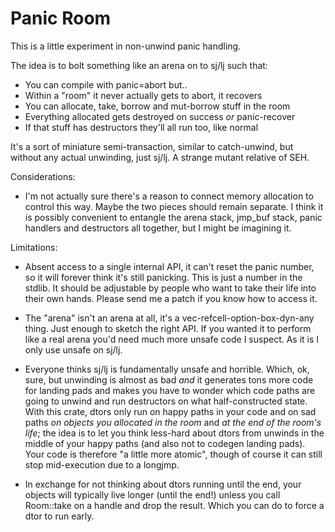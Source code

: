 # Panic Room

This is a little experiment in non-unwind panic handling.

The idea is to bolt something like an arena on to sj/lj such that:

  - You can compile with panic=abort but..
  - Within a "room" it never actually gets to abort, it recovers
  - You can allocate, take, borrow and mut-borrow stuff in the room
  - Everything allocated gets destroyed on success _or_ panic-recover
  - If that stuff has destructors they'll all run too, like normal

It's a sort of miniature semi-transaction, similar to catch-unwind, but without
any actual unwinding, just sj/lj. A strange mutant relative of SEH.

Considerations:

  - I'm not actually sure there's a reason to connect memory allocation to
    control this way. Maybe the two pieces should remain separate. I think it
    is possibly convenient to entangle the arena stack, jmp_buf stack, panic
    handlers and destructors all together, but I might be imagining it.

Limitations:

  - Absent access to a single internal API, it can't reset the panic number, so
    it will forever think it's still panicking. This is just a number in the
    stdlib. It should be adjustable by people who want to take their life into
    their own hands. Please send me a patch if you know how to access it.

  - The "arena" isn't an arena at all, it's a vec-refcell-option-box-dyn-any
    thing. Just enough to sketch the right API. If you wanted it to perform like
    a real arena you'd need much more unsafe code I suspect. As it is I only use
    unsafe on sj/lj.

  - Everyone thinks sj/lj is fundamentally unsafe and horrible. Which, ok, sure,
    but unwinding is almost as bad _and_ it generates tons more code for landing
    pads and makes you have to wonder which code paths are going to unwind and
    run destructors on what half-constructed state. With this crate, dtors only
    run on happy paths in your code and on sad paths _on objects you allocated
    in the room_ and _at the end of the room's life_; the idea is to let you
    think less-hard about dtors from unwinds in the middle of your happy paths
    (and also not to codegen landing pads). Your code is therefore "a little
    more atomic", though of course it can still stop mid-execution due to a
    longjmp.

  - In exchange for not thinking about dtors running until the end, your objects
    will typically live longer (until the end!) unless you call Room::take on a
    handle and drop the result. Which you can do to force a dtor to run early.
